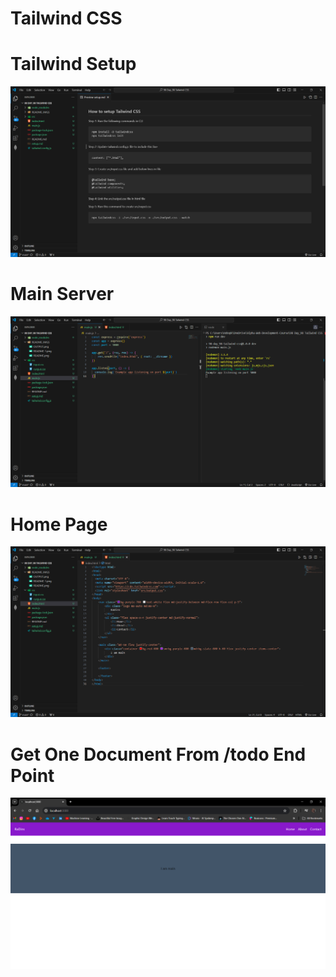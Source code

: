 # Tailwind CSS

# Tailwind Setup
![Alt text](README_IMGS/SETUP.png)

# Main Server
![Alt text](README_IMGS/README.png)

# Home Page
![Alt text](README_IMGS/README-1.png)

# Get One Document From /todo End Point
![Alt text](README_IMGS/OUTPUT.png)